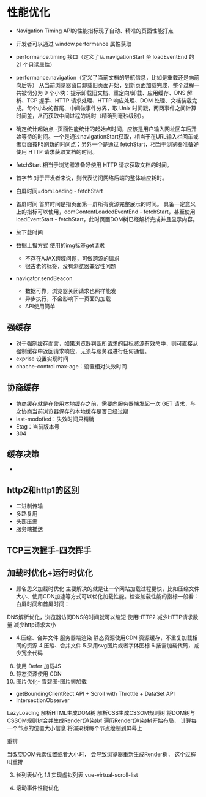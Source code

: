 # 性能优化
+ Navigation Timing API的性能指标现了自动、精准的页面性能打点
+ 开发者可以通过 window.performance 属性获取
+ performance.timing 接口（定义了从 navigationStart 至 loadEventEnd 的 21 个只读属性）
+ performance.navigation（定义了当前文档的导航信息，比如是重载还是向前向后等）
从当前浏览器窗口卸载旧页面开始，到新页面加载完成，整个过程一共被切分为 9 个小块：提示卸载旧文档、重定向/卸载、应用缓存、DNS 解析、TCP 握手、HTTP 请求处理、HTTP 响应处理、DOM 处理、文档装载完成。每个小块的首尾、中间做事件分界，取 Unix 时间戳，两两事件之间计算时间差，从而获取中间过程的耗时（精确到毫秒级别）。

+ 确定统计起始点
  -页面性能统计的起始点时间，应该是用户输入网址回车后开始等待的时间。一个是通过navigationStart获取，相当于在URL输入栏回车或者页面按F5刷新的时间点；另外一个是通过 fetchStart，相当于浏览器准备好使用 HTTP 请求获取文档的时间。

+ fetchStart 相当于浏览器准备好使用 HTTP 请求获取文档的时间。
+ 首字节 对于开发者来说，则代表访问网络后端的整体响应耗时。
+ 白屏时间=domLoading - fetchStart
+ 首屏时间 首屏时间是指页面第一屏所有资源完整展示的时间。
具备一定意义上的指标可以使用，domContentLoadedEventEnd - fetchStart，甚至使用loadEventStart - fetchStart，此时页面DOM树已经解析完成并且显示内容。
+ 总下载时间

+ 数据上报方式
使用的img标签get请求
  - 不存在AJAX跨域问题，可做跨源的请求
  - 很古老的标签，没有浏览器兼容性问题
+ navigator.sendBeacon
  - 数据可靠，浏览器关闭请求也照样能发
  - 异步执行，不会影响下一页面的加载
  - API使用简单

## 强缓存
+ 对于强制缓存而言，如果浏览器判断所请求的目标资源有效命中，则可直接从强制缓存中返回请求响应，无须与服务器进行任何通信。
+ exprise 设置实现时间
+ chache-control  max-age：设置相对失效时间

## 协商缓存
+ 协商缓存就是在使用本地缓存之前，需要向服务器端发起一次 GET 请求，与之协商当前浏览器保存的本地缓存是否已经过期
+ last-modofied：失效时间只精确
+ Etag：当前版本号
+ 304

## 缓存决策
+ 

## http2和http1的区别
+ 二进制传输
+ 多路复用
+ 头部压缩
+ 服务端推送

## TCP三次握手-四次挥手


## 加载时优化+运行时优化
+ 顾名思义加载时优化 主要解决的就是让一个网站加载过程更快，比如压缩文件大小、使用CDN加速等方式可以优化加载性能。检查加载性能的指标一般看：白屏时间和首屏时间：

DNS解析优化，浏览器访问DNS的时间就可以缩短
使用HTTP2
减少HTTP请求数量
减少http请求大小
  - 4.压缩、合并文件
服务器端渲染
静态资源使用CDN
资源缓存，不重复加载相同的资源
4.压缩、合并文件
5.采用svg图片或者字体图标
6.按需加载代码，减少冗余代码
8. 使用 Defer 加载JS
9. 静态资源使用 CDN
10. 图片优化- 雪碧图-图片懒加载


+ getBoundingClientRect API + Scroll with Throttle + DataSet API
+ IntersectionObserver

LazyLoading
解析HTML生成DOM树
解析CSS生成CSSOM规则树
将DOM树与CSSOM规则树合并生成Render(渲染)树
遍历Render(渲染)树开始布局， 计算每一个节点的位置大小信息
将渲染树每个节点绘制到屏幕上

重排

当改变DOM元素位置或者大小时， 会导致浏览器重新生成Render树， 这个过程叫重排

3. 长列表优化
1.1 实现虚拟列表
vue-virtual-scroll-list

4. 滚动事件性能优化
